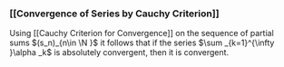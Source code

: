### [[Convergence of Series by Cauchy Criterion]]

Using [[Cauchy Criterion for Convergence]] on the sequence of partial sums $(s_n)_{n\in \N }$ it follows that if the series $\sum _{k=1}^{\infty }\alpha _k$ is absolutely convergent, then it is convergent.